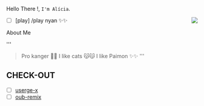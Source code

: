 
Hello There !, `I'm Alícia`.  


<img align=right src='https://github.githubassets.com/images/mona-whisper.gif'/>

- [ ] [play] /play nyan :sparkles::sparkles:

About Me 

'''
>Pro kanger    🙁🙁
>I like cats   😽😽
>I like Paimon ✨✨
'''



## CHECK-OUT

- [ ] [userge-x](https://github.com/code-rgb/Userge-X)
- [ ] [oub-remix](https://github.com/sahyam2019/oub-remix)
